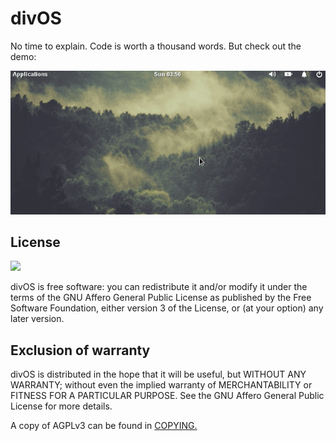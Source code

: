 # divOS

No time to explain. Code is worth a thousand words.
But check out the demo:

[![divOS demo](demo.apng)](https://div-os.github.io/core/public/index.html)

## License

![](https://www.gnu.org/graphics/agplv3-155x51.png)

divOS is free software: you can redistribute it and/or modify it under the terms of the GNU Affero General Public License as published by the Free Software Foundation, either version 3 of the License, or (at your option) any later version.

## Exclusion of warranty

divOS is distributed in the hope that it will be useful, but WITHOUT ANY WARRANTY; without even the implied warranty of MERCHANTABILITY or FITNESS FOR A PARTICULAR PURPOSE. See the GNU Affero General Public License for more details.

A copy of AGPLv3 can be found in [COPYING.](COPYING)
